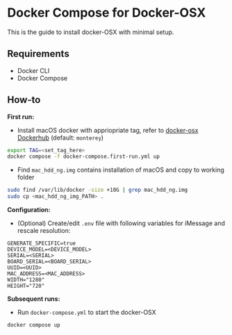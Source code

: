 # Docker Compose for Docker-OSX
This is the guide to install docker-OSX with minimal setup.
## Requirements
- Docker CLI
- Docker Compose

## How-to
**First run:**
- Install macOS docker with appriopriate tag, refer to [docker-osx Dockerhub](https://hub.docker.com/r/sickcodes/docker-osx/tags) (default: `monterey`)
```sh
export TAG=<set_tag_here>
docker compose -f docker-compose.first-run.yml up
```
- Find `mac_hdd_ng.img` contains installation of macOS and copy to working folder
```sh
sudo find /var/lib/docker -size +10G | grep mac_hdd_ng.img
sudo cp <mac_hdd_ng_img_PATH> .
```

**Configuration:**
- (Optional) Create/edit `.env` file with following variables for iMessage and rescale resolution:
```
GENERATE_SPECIFIC=true
DEVICE_MODEL=<DEVICE_MODEL>
SERIAL=<SERIAL>
BOARD_SERIAL=<BOARD_SERIAL>
UUID=<UUID>
MAC_ADDRESS=<MAC_ADDRESS>
WIDTH="1280"
HEIGHT="720"
```

**Subsequent runs:**
- Run `docker-compose.yml` to start the docker-OSX
```sh
docker compose up
```